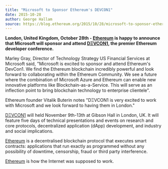 ```yaml
---
title: "Microsoft to Sponsor Ethereum's DEVCON1"
date: 2015-10-28
author: George Hallam
source: https://blog.ethereum.org/2015/10/28/microsoft-to-sponsor-ethereums-devcon1-2
---
```


**London, United Kingdom, October 28th - [Ethereum](https://ethereum.org/) is happy to announce that Microsoft will sponsor and attend [DΞVCON1](https://devcon.ethereum.org/), the premier Ethereum developer conference.**

Marley Gray, Director of Technology Strategy US Financial Services at Microsoft said, "Microsoft is excited to sponsor and attend Ethereum's DevCon1. We find the Ethereum blockchain incredibly powerful and look forward to collaborating within the Ethereum Community. We see a future where the combination of Microsoft Azure and Ethereum can enable new innovative platforms like Blockchain-as-a-Service. This will serve as an inflection point to bring blockchain technology to enterprise clientele".

Ethereum founder Vitalik Buterin notes "DΞVCON1 is very excited to work with Microsoft and we look forward to having them in London."

[DΞVCON1](https://devcon.ethereum.org/) will held November 9th-13th at Gibson Hall in London, UK. It will feature five days of technical presentations and events on research and core protocols, decentralized application (dApp) development, and industry and social implications.

[Ethereum](https://ethereum.org/) is a decentralised blockchain protocol that executes smart contracts: applications that run exactly as programmed without any possibility of downtime, censorship, fraud or third party interference.

[Ethereum](https://ethereum.org/) is how the Internet was supposed to work.
